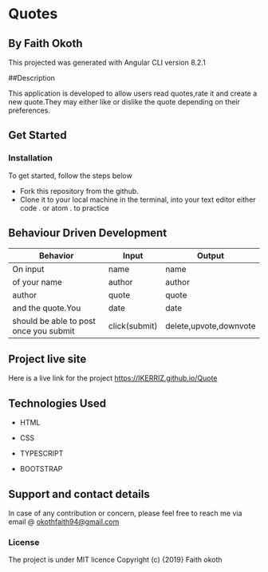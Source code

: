 # Quotes
## By Faith Okoth
This projected was generated with Angular CLI version 8.2.1

 ##Description

This application is developed to allow users read quotes,rate it and create a new quote.They may either like or dislike the quote depending on their preferences.


## Get Started

### Installation
To get started, follow the steps below
* Fork this repository from the github.
* Clone it to your local machine in the terminal, into your text editor either code . or atom . to practice

## Behaviour Driven Development
| Behavior           |      Input       |  Output
|-------------       |----------------|---------------|
|On input            | name            | name         |
|of your name        | author          | author       |
|author              | quote           | quote        |
|and the quote.You   | date            | date         |
|should be able to post once you submit  | click(submit)   | delete,upvote,downvote|

## Project live site
 Here is a live link for the project
 https://IKERRIZ.github.io/Quote
## Technologies Used
* HTML

* CSS

* TYPESCRIPT

* BOOTSTRAP
## Support and contact details
In case of any contribution or concern, please feel free to reach me via email @ okothfaith94@gmail.com
### License
The project is under MIT licence
Copyright (c) {2019} Faith okoth
  
                        




